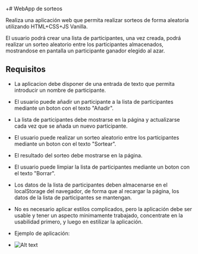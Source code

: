 +# WebApp de sorteos

Realiza una aplicación web que permita realizar sorteos de forma aleatoria utilizando HTML+CSS+JS Vanilla.

El usuario podrá crear una lista de participantes, una vez creada, podrá realizar un sorteo aleatorio entre los participantes almacenados, mostrandose en pantalla un participante ganador elegido al azar.

## Requisitos

- La aplicacion debe disponer de una entrada de texto que permita introducir un nombre de participante.
- El usuario puede añadir un participante a la lista de participantes mediante un boton con el texto "Añadir".
- La lista de participantes debe mostrarse en la página y actualizarse cada vez que se añada un nuevo participante.
- El usuario puede realizar un sorteo aleatorio entre los participantes mediante un boton con el texto "Sortear".
- El resultado del sorteo debe mostrarse en la página.
- El usuario puede limpiar la lista de participantes mediante un boton con el texto "Borrar".
- Los datos de la lista de participantes deben almacenarse en el localStorage del navegador, de forma que al recargar la página, los datos de la lista de participantes se mantengan.
- No es necesario aplicar estilos complicados, pero la aplicación debe ser usable y tener un aspecto minimamente trabajado, concentrate en la usabilidad primero, y luego en estilizar la aplicación.
- Ejemplo de aplicación:
  
- ![Alt text](ejemplo.png)